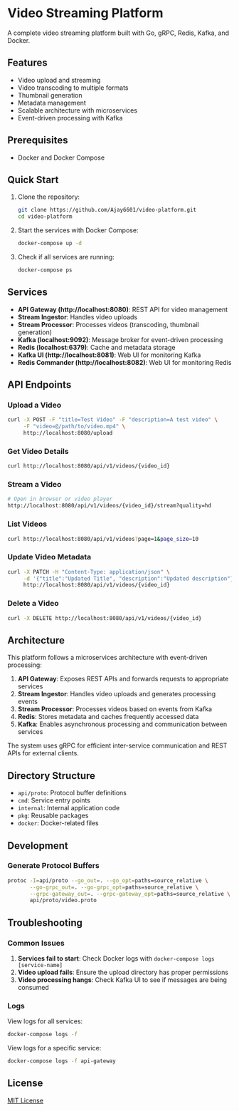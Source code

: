 # Video Streaming Platform

A complete video streaming platform built with Go, gRPC, Redis, Kafka, and Docker.

## Features

- Video upload and streaming
- Video transcoding to multiple formats
- Thumbnail generation
- Metadata management
- Scalable architecture with microservices
- Event-driven processing with Kafka

## Prerequisites

- Docker and Docker Compose

## Quick Start

1. Clone the repository:
   ```bash
   git clone https://github.com/Ajay6601/video-platform.git
   cd video-platform
   ```

2. Start the services with Docker Compose:
   ```bash
   docker-compose up -d
   ```

3. Check if all services are running:
   ```bash
   docker-compose ps
   ```

## Services

- **API Gateway (http://localhost:8080)**: REST API for video management
- **Stream Ingestor**: Handles video uploads
- **Stream Processor**: Processes videos (transcoding, thumbnail generation)
- **Kafka (localhost:9092)**: Message broker for event-driven processing
- **Redis (localhost:6379)**: Cache and metadata storage
- **Kafka UI (http://localhost:8081)**: Web UI for monitoring Kafka
- **Redis Commander (http://localhost:8082)**: Web UI for monitoring Redis

## API Endpoints

### Upload a Video
```bash
curl -X POST -F "title=Test Video" -F "description=A test video" \
     -F "video=@/path/to/video.mp4" \
     http://localhost:8080/upload
```

### Get Video Details
```bash
curl http://localhost:8080/api/v1/videos/{video_id}
```

### Stream a Video
```bash
# Open in browser or video player
http://localhost:8080/api/v1/videos/{video_id}/stream?quality=hd
```

### List Videos
```bash
curl http://localhost:8080/api/v1/videos?page=1&page_size=10
```

### Update Video Metadata
```bash
curl -X PATCH -H "Content-Type: application/json" \
     -d '{"title":"Updated Title", "description":"Updated description"}' \
     http://localhost:8080/api/v1/videos/{video_id}
```

### Delete a Video
```bash
curl -X DELETE http://localhost:8080/api/v1/videos/{video_id}
```

## Architecture

This platform follows a microservices architecture with event-driven processing:

1. **API Gateway**: Exposes REST APIs and forwards requests to appropriate services
2. **Stream Ingestor**: Handles video uploads and generates processing events
3. **Stream Processor**: Processes videos based on events from Kafka
4. **Redis**: Stores metadata and caches frequently accessed data
5. **Kafka**: Enables asynchronous processing and communication between services

The system uses gRPC for efficient inter-service communication and REST APIs for external clients.

## Directory Structure

- `api/proto`: Protocol buffer definitions
- `cmd`: Service entry points
- `internal`: Internal application code
- `pkg`: Reusable packages
- `docker`: Docker-related files

## Development

### Generate Protocol Buffers

```bash
protoc -I=api/proto --go_out=. --go_opt=paths=source_relative \
       --go-grpc_out=. --go-grpc_opt=paths=source_relative \
       --grpc-gateway_out=. --grpc-gateway_opt=paths=source_relative \
       api/proto/video.proto
```

## Troubleshooting

### Common Issues

1. **Services fail to start**: Check Docker logs with `docker-compose logs [service-name]`
2. **Video upload fails**: Ensure the upload directory has proper permissions
3. **Video processing hangs**: Check Kafka UI to see if messages are being consumed

### Logs

View logs for all services:
```bash
docker-compose logs -f
```

View logs for a specific service:
```bash
docker-compose logs -f api-gateway
```

## License

[MIT License](LICENSE)
```
